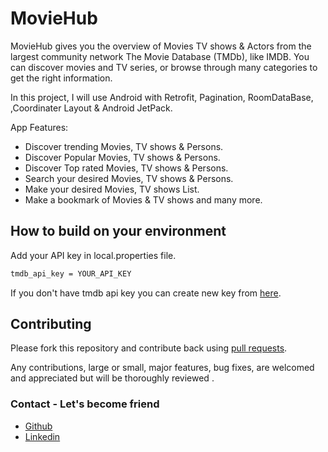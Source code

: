 # MovieHub


MovieHub gives you the overview of Movies TV shows & Actors from the largest community network The Movie Database (TMDb), like IMDB. You can discover movies and TV series, or browse through many categories to get the right information.

In this project, I will use Android with  Retrofit, Pagination,  RoomDataBase, ,Coordinater Layout & Android JetPack.

App Features: 

* Discover trending Movies, TV shows & Persons.
* Discover Popular Movies, TV shows & Persons.
* Discover Top rated Movies, TV shows & Persons.
* Search your desired Movies, TV shows & Persons.
* Make your desired Movies, TV shows List.
* Make a bookmark of Movies & TV shows and many more.


## How to build on your environment
Add your API key in local.properties file.
```xml
tmdb_api_key = YOUR_API_KEY
```

  If you don't have tmdb api key you can create new key from [here](https://developers.themoviedb.org/3/getting-started/introduction).


## Contributing

Please fork this repository and contribute back using
[pull requests](https://github.com/Amirkhan5949/MoviesHub/pulls).

Any contributions, large or small, major features, bug fixes, are welcomed and appreciated
but will be thoroughly reviewed .

### Contact - Let's become friend
 - [Github](https://github.com/Amirkhan5949)
- [Linkedin](https://www.linkedin.com/in/aamir-khan-710185197/)




